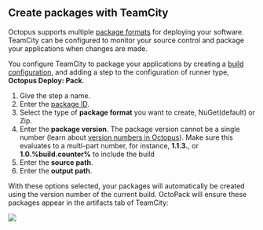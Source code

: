 ## Create packages with TeamCity

Octopus supports multiple [package formats](/docs/packaging-applications/#supported-formats) for deploying your software. TeamCity can be configured to monitor your source control and package your applications when changes are made.

You configure TeamCity to package your applications by creating a [build configuration](https://www.jetbrains.com/help/teamcity/creating-and-editing-build-configurations.html), and adding a step to the configuration of runner type, **Octopus Deploy: Pack**.

1. Give the step a name.
2. Enter the [package ID](/docs/packaging-applications/#package-id).
3. Select the type of **package format** you want to create, NuGet(default) or Zip.
4. Enter the **package version**. The package version cannot be a single number (learn about [version numbers in Octopus](/docs/packaging-applications/#version-numbers)). Make sure this evaluates to a multi-part number, for instance, **1.1.3.**, or **1.0.%build.counter%** to include the build
5. Enter the **source path**.
6. Enter the **output path**.

With these options selected, your packages will automatically be created using the version number of the current build. OctoPack will ensure these packages appear in the artifacts tab of TeamCity:

![](/docs/packaging-applications/build-servers/images/3278194.png)
